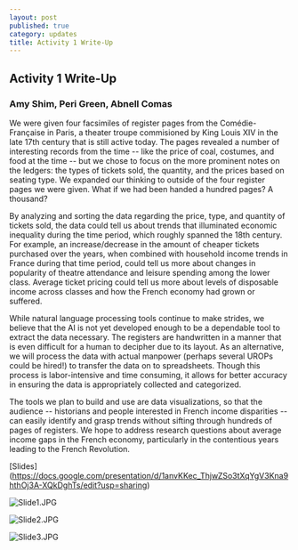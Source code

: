 ```yaml
---
layout: post
published: true
category: updates
title: Activity 1 Write-Up
---
```

## Activity 1 Write-Up

### Amy Shim, Peri Green, Abnell Comas

We were given four facsimiles of register pages from the Comédie-Française in Paris, a theater troupe commisioned by King Louis XIV in the late 17th century that is still active today. The pages revealed a number of interesting records from the time -- like the price of coal, costumes, and food at the time --  but we chose to focus on the more prominent notes on the ledgers: the types of tickets sold, the quantity, and the prices based on seating type. We expanded our thinking to outside of the four register pages we were given. What if we had been handed a hundred pages? A thousand? 

By analyzing and sorting the data regarding the price, type, and quantity of tickets sold, the data could tell us about trends that illuminated economic inequality during the time period, which roughly spanned the 18th century. For example, an increase/decrease in the amount of cheaper tickets purchased over the years, when combined with household income trends in France during that time period, could tell us more about changes in popularity of theatre attendance and leisure spending among the lower class. Average ticket pricing could tell us more about levels of disposable income across classes and how the French economy had grown or suffered.

While natural language processing tools continue to make strides, we believe that the AI is not yet developed enough to be a dependable tool to extract the data necessary. The registers are handwritten in a manner that is even difficult for a human to decipher due to its layout. As an alternative, we will process the data with actual manpower (perhaps several UROPs could be hired!) to transfer the data on to spreadsheets.  Though this process is labor-intensive and time consuming, it allows for better accuracy in ensuring the data is appropriately collected and categorized.

The tools we plan to build and use are data visualizations, so that the audience --  historians and people interested in French income disparities -- can easily identify and grasp trends without sifting through hundreds of pages of registers. We hope to address research questions about average income gaps in the French economy, particularly in the contentious years leading to the French Revolution.

[Slides] (https://docs.google.com/presentation/d/1anvKKec_ThjwZSo3tXqYgV3Kna9hthOj3A-XQkDghTs/edit?usp=sharing)

![Slide1.JPG]({{site.baseurl}}/assets/Slide1.JPG)

![Slide2.JPG]({{site.baseurl}}/assets/Slide2.JPG)

![Slide3.JPG]({{site.baseurl}}/assets/Slide3.JPG)
